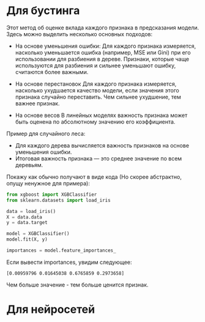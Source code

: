 # Для бустинга

Этот метод об оценке вклада каждого признака в предсказания модели.
Здесь можно выделить несколько основных подходов:

- На основе уменьшения ошибки:
  Для каждого признака измеряется, насколько уменьшается ошибка (например, MSE или Gini) при его использовании для разбиения в дереве. Признаки, которые чаще используются для разбиения и сильнее уменьшают ошибку, считаются более важными.
  
- На основе перестановок 
  Для каждого признака измеряется, насколько ухудшается качество модели, если значения этого признака случайно переставить. Чем сильнее ухудшение, тем важнее признак.
  
- На основе весов
  В линейных моделях важность признака может быть оценена по абсолютному значению его коэффициента.

Пример для случайного леса:
- Для каждого дерева вычисляется важность признаков на основе уменьшения ошибки.
- Итоговая важность признака — это среднее значение по всем деревьям.

Покажу как обычно получают в виде кода (Но скорее абстрактно, опущу ненужное для примера):
``` python
from xgboost import XGBClassifier
from sklearn.datasets import load_iris

data = load_iris()
X = data.data
y = data.target

model = XGBClassifier()
model.fit(X, y)

importances = model.feature_importances_
```

Если вывести importances, увидим следующее:
``` console
[0.00959796 0.01645038 0.6765859 0.2973658]
```

Чем больше значение - тем больше ценится признак.

# Для нейросетей

